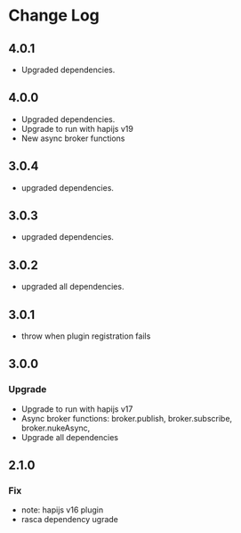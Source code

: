 # Change Log

## 4.0.1
- Upgraded dependencies.

## 4.0.0
- Upgraded dependencies.
- Upgrade to run with hapijs v19
- New async broker functions

## 3.0.4
- upgraded dependencies.

## 3.0.3
- upgraded dependencies.

## 3.0.2
- upgraded all dependencies.

## 3.0.1
- throw when plugin registration fails

## 3.0.0
### Upgrade
- Upgrade to run with hapijs v17
- Async broker functions: broker.publish, broker.subscribe, broker.nukeAsync,
- Upgrade all dependencies


## 2.1.0
### Fix
- note: hapijs v16 plugin
- rasca dependency ugrade
